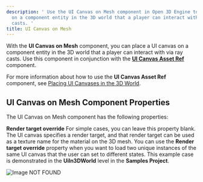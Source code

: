 ```yaml
---
description: ' Use the UI Canvas on Mesh component in Open 3D Engine to place a UI canvas
  on a component entity in the 3D world that a player can interact with using ray
  casts. '
title: UI Canvas on Mesh
---
```




With the **UI Canvas on Mesh** component, you can place a UI canvas on a component entity in the 3D world that a player can interact with via ray casts. Use this component in conjunction with the [**UI Canvas Asset Ref**](/docs/user-guide/components/reference/ui/canvas-asset-ref/) component.

For more information about how to use the **UI Canvas Asset Ref** component, see [Placing UI Canvases in the 3D World](/docs/user-guide/interactivity/user-interface/canvases/placing-canvases-3d/).

## UI Canvas on Mesh Component Properties 

The UI Canvas on Mesh component has the following properties:

**Render target override**
For simple cases, you can leave this property blank. The UI canvas specifies a render target, and that render target can be used as a texture name for the material on the 3D mesh.
You can use the **Render target override** property when you want to load two unique instances of the same UI canvas that the user can set to different states. This example case is demonstrated in the **UiIn3DWorld** level in the **Samples Project**.

![Image NOT FOUND](/images/user-guide/component/ui_canvas/component-ui-canvas-on-mesh-properties2.png)
